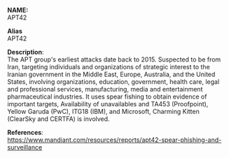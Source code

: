 **NAME:**  
APT42 


**Alias**  
APT42


**Description**:   
The APT group's earliest attacks date back to 2015. Suspected to be from Iran, targeting individuals and organizations of strategic interest to the Iranian government in the Middle East, Europe, Australia, and the United States, involving organizations, education, government, health care, legal and professional services, manufacturing, media and entertainment pharmaceutical industries. It uses spear fishing to obtain evidence of important targets, Availability of unavailables and TA453 (Proofpoint), Yellow Garuda (PwC), ITG18 (IBM), and Microsoft, Charming Kitten (ClearSky and CERTFA) is involved.


**References**:  
https://www.mandiant.com/resources/reports/apt42-spear-phishing-and-surveillance